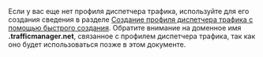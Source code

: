 Если у вас еще нет профиля диспетчера трафика, используйте для его создания сведения в разделе [Создание профиля диспетчера трафика с помощью быстрого создания](/library/windowsazure/dn339012.aspx). Обратите внимание на доменное имя **.trafficmanager.net**, связанное с профилем диспетчера трафика, так как оно будет использоваться позже в этом документе.

<!--HONumber=52-->
